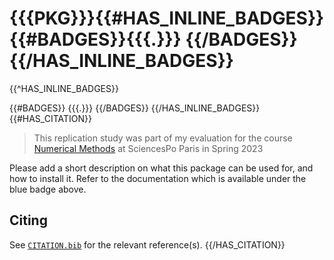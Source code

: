 # {{{PKG}}}{{#HAS_INLINE_BADGES}} {{#BADGES}}{{{.}}} {{/BADGES}}{{/HAS_INLINE_BADGES}}
{{^HAS_INLINE_BADGES}}

{{#BADGES}}
{{{.}}}
{{/BADGES}}
{{/HAS_INLINE_BADGES}}
{{#HAS_CITATION}}

> This replication study was part of my evaluation for the course [Numerical Methods](https://floswald.github.io/NumericalMethods/) at SciencesPo Paris in Spring 2023

Please add a short description on what this package can be used for, and how to install it. Refer to the documentation which is available under the blue badge above.

## Citing

See [`CITATION.bib`](CITATION.bib) for the relevant reference(s).
{{/HAS_CITATION}}
